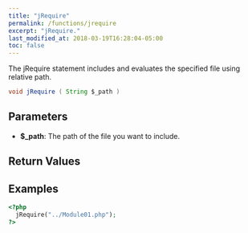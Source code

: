 ```yaml
---
title: "jRequire"
permalink: /functions/jrequire
excerpt: "jRequire."
last_modified_at: 2018-03-19T16:28:04-05:00
toc: false
---
```


The jRequire statement includes and evaluates the specified file using relative path.<br>
```java
void jRequire ( String $_path )
```

## Parameters
* **$_path**: The path of the file you want to include.

## Return Values

## Examples
```php
<?php
  jRequire("../Module01.php");
?>
```

